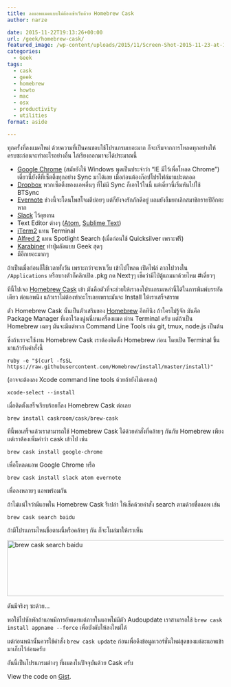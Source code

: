 ```yaml
---
title: ลงแอพแมคแบบไม่ต้องเข้าเว็บด้วย Homebrew Cask
author: narze

date: 2015-11-22T19:13:26+00:00
url: /geek/homebrew-cask/
featured_image: /wp-content/uploads/2015/11/Screen-Shot-2015-11-23-at-1.58.35-AM-790x510.png
categories:
  - Geek
tags:
  - cask
  - geek
  - homebrew
  - howto
  - mac
  - osx
  - productivity
  - utilities
format: aside

---
```

ทุกครั้งที่ลงแมคใหม่ ด้วยความที่เป็นคนชอบใช้โปรแกรมเยอะมาก ก็จะเริ่มจากการโหลดทุกอย่างให้ครบซะก่อนจะทำอะไรอย่างอื่น ไล่เรียงออกมาจะได้ประมาณนี้

  * [Google Chrome][1] (สมัยยังใช้ Windows พูดเป็นประจำว่า &#8220;IE มีไว้เพื่อโหลด Chrome&#8221;) เดี๋ยวนี้ยังดีที่เซ็ตติ้งทุกอย่าง Sync มาได้เลย เมื่อก่อนต้องก๊อปโปรไฟล์มาแปะตลอด
  * [Dropbox][2] พวกเซ็ตติ้งของแอพอื่นๆ ที่ไม่มี Sync ก็เอาไว้ในนี้ แต่เดี๋ยวนี้เริ่มหันไปใช้ BTSync
  * [Evernote][3] ช่วงนี้จะโดนโพสโจมตีบ่อยๆ แต่ก็ยังจงรักภักดีอยู่ แถมยังลืมยกเลิกสมาชิกรายปีอีกตะหาก
  * [Slack][4] ไว้คุยงาน
  * Text Editor ต่างๆ ([Atom][5], [Sublime Text][6])
  * [iTerm2][7] แทน Terminal
  * [Alfred 2][8] แทน Spotlight Search (เมื่อก่อนใช้ Quicksilver เพราะฟรี)
  * [Karabiner][9] ทำปุ่มลัดแบบ Geek สุดๆ
  * มีอีกเยอะมากๆ

<!--more-->

ถ้าเป็นเมื่อก่อนก็ใช้เวลาทั้งวัน เพราะกว่าจะหาเว็บ เข้าไปโหลด เปิดไฟล์ ลากไปวางใน `/Applications` หรือบางตัวก็คลิกเปิด .pkg กด Nextๆๆ เช็คว่ามีไป่ตู้แถมมาด้วยไหม #เดี๋ยวๆ

ทีนี้ไปเจอ [Homebrew Cask][10] เข้า มันคือตัวที่จะช่วยให้เราลงโปรแกรมเหล่านี้ได้ในการพิมพ์บรรทัดเดียว ต่อแอพนึง แล้วเราไม่ต้องทำอะไรเลยเพราะมันจะ Install ให้เราเสร็จสรรพ

ตัว Homebrew Cask นั้นเป็นตัวเสริมของ [Homebrew][11] อีกทีนึง ถ้าใครไม่รู้จัก มันคือ Package Manager ที่เอาไว้ลงนู่นนี่บนเครื่องแมค ผ่าน Terminal ครับ แต่ถ้าเป็น Homebrew เฉยๆ มันจะมีแต่พวก Command Line Tools เช่น git, tmux, node.js เป็นต้น

ซึ่งถ้าเราจะใช้งาน Homebrew Cask เราต้องติดตั้ง Homebrew ก่อน โดยเปิด Terminal ขึ้นมาแล้วรันคำสั่งนี้

`ruby -e "$(curl -fsSL https://raw.githubusercontent.com/Homebrew/install/master/install)"`

(อาจจะต้องลง Xcode command line tools ด้วยถ้ายังไม่เคยลง)

`xcode-select --install`

เมื่อติดตั้งเสร็จเรียบร้อยก็ลง Homebrew Cask ต่อเลย

`brew install caskroom/cask/brew-cask`

ทีนี้พอเสร็จแล้วเราสามารถใช้ Homebrew Cask ได้ด้วยคำสั่งที่คล้ายๆ กันกับ Homebrew เพียงแต่เราต้องเพิ่มคำว่า cask เข้าไป เช่น

`brew cask install google-chrome`

เพื่อโหลดแอพ Google Chrome หรือ

`brew cask install slack atom evernote`

เพื่อลงหลายๆ แอพพร้อมกัน

ถ้าไม่แน่ใจว่ามีแอพใน Homebrew Cask รึเปล่า ให้เช็คด้วยคำสั่ง search ตามด้วยชื่อแอพ เช่น

`brew cask search baidu`

ถ้ามีโปรแกรมไหนชื่อตามนี้หรือคล้ายๆ กัน ก็จะโผล่มาให้เราเห็น

[<img class="alignnone wp-image-5 size-large" src="http://monosor.com/wp-content/uploads/2015/11/Screen-Shot-2015-11-23-at-1.05.40-AM-1024x202.png" alt="brew cask search baidu" width="660" height="130" srcset="https://monosor.com/wp-content/uploads/2015/11/Screen-Shot-2015-11-23-at-1.05.40-AM-1024x202.png 1024w, https://monosor.com/wp-content/uploads/2015/11/Screen-Shot-2015-11-23-at-1.05.40-AM-300x59.png 300w, https://monosor.com/wp-content/uploads/2015/11/Screen-Shot-2015-11-23-at-1.05.40-AM.png 1124w" sizes="(max-width: 660px) 100vw, 660px" />][12]

ดันมีจริงๆ ซะด้วย&#8230;

พอใช้ไปซักพักถ้าแอพมีการอัพเดทแต่ภายในแอพไม่มีตัว Audoupdate เราสามารถใช้ `brew cask install appname --force` เพื่อบังคับให้ลงใหม่ได้

แต่ก่อนหน้านั้นควรใช้คำสั่ง `brew cask update` ก่อนเพื่อดึงข้อมูลเวอร์ชั่นใหม่สุดของแต่ละแอพเข้ามาเก็บไว้ก่อนครับ

อันนี้เป็นโปรแกรมต่างๆ ที่ผมลงในปัจจุบันด้วย Cask ครับ

<div class="oembed-gist">
  <noscript>
    View the code on <a href="https://gist.github.com/narze/0a5b4a7ac21d1e3cb947">Gist</a>.
  </noscript>
</div>

 [1]: https://www.google.com/chrome/browser
 [2]: https://dropbox.com
 [3]: https://evernote.com
 [4]: https://slack.com
 [5]: https://atom.io
 [6]: http://www.sublimetext.com/
 [7]: https://iterm2.com
 [8]: https://www.alfredapp.com
 [9]: https://pqrs.org/osx/karabiner
 [10]: http://caskroom.io
 [11]: http://brew.sh
 [12]: http://monosor.com/wp-content/uploads/2015/11/Screen-Shot-2015-11-23-at-1.05.40-AM.png
